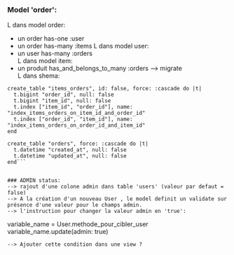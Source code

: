 ### Model 'order':  
  L dans model order:  
  *  un order has-one :user 
  *  un order has-many :items 
  L dans model user:  
  *  un user has-many :orders  
  L dans model item:
  *  un produit has_and_belongs_to_many :orders
--> migrate  
  L dans shema:  
  ```
create_table "items_orders", id: false, force: :cascade do |t|
    t.bigint "order_id", null: false
    t.bigint "item_id", null: false
    t.index ["item_id", "order_id"], name: "index_items_orders_on_item_id_and_order_id"
    t.index ["order_id", "item_id"], name: "index_items_orders_on_order_id_and_item_id"
  end

create_table "orders", force: :cascade do |t|
    t.datetime "created_at", null: false
    t.datetime "updated_at", null: false
  end```


### ADMIN status:  
--> rajout d'une colone admin dans table 'users' (valeur par defaut = false)  
--> A la création d'un nouveau User , le model definit un validate sur présence d'une valeur pour le champs admin.  
--> l'instruction pour changer la valeur admin en 'true':  
```
variable_name = User.methode_pour_cibler_user
variable_name.update(admin: true)
```  
--> Ajouter cette condition dans une view ?  



